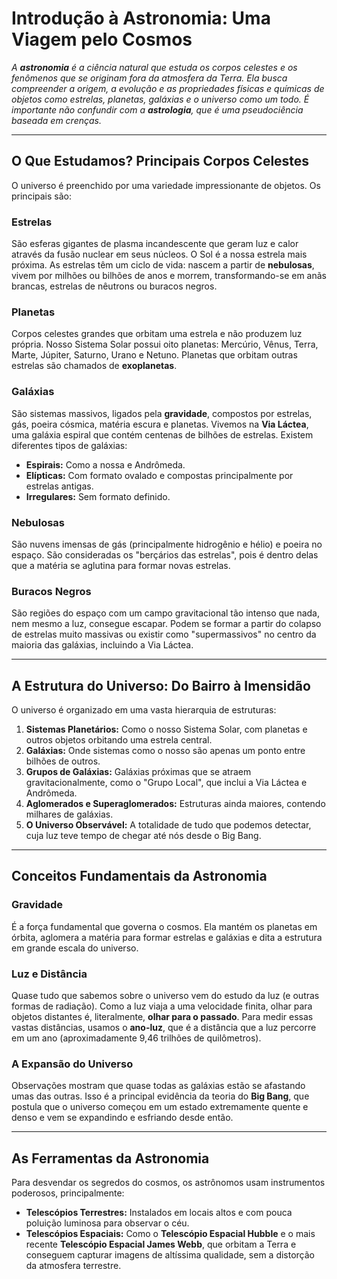 # Introdução à Astronomia: Uma Viagem pelo Cosmos

*A **astronomia** é a ciência natural que estuda os corpos celestes e os fenômenos que se originam fora da atmosfera da Terra. Ela busca compreender a origem, a evolução e as propriedades físicas e químicas de objetos como estrelas, planetas, galáxias e o universo como um todo. É importante não confundir com a **astrologia**, que é uma pseudociência baseada em crenças.*

---

## O Que Estudamos? Principais Corpos Celestes

O universo é preenchido por uma variedade impressionante de objetos. Os principais são:

### Estrelas
São esferas gigantes de plasma incandescente que geram luz e calor através da fusão nuclear em seus núcleos. O Sol é a nossa estrela mais próxima. As estrelas têm um ciclo de vida: nascem a partir de **nebulosas**, vivem por milhões ou bilhões de anos e morrem, transformando-se em anãs brancas, estrelas de nêutrons ou buracos negros.

### Planetas
Corpos celestes grandes que orbitam uma estrela e não produzem luz própria. Nosso Sistema Solar possui oito planetas: Mercúrio, Vênus, Terra, Marte, Júpiter, Saturno, Urano e Netuno. Planetas que orbitam outras estrelas são chamados de **exoplanetas**.

### Galáxias
São sistemas massivos, ligados pela **gravidade**, compostos por estrelas, gás, poeira cósmica, matéria escura e planetas. Vivemos na **Via Láctea**, uma galáxia espiral que contém centenas de bilhões de estrelas. Existem diferentes tipos de galáxias:
- **Espirais:** Como a nossa e Andrômeda.
- **Elípticas:** Com formato ovalado e compostas principalmente por estrelas antigas.
- **Irregulares:** Sem formato definido.

### Nebulosas
São nuvens imensas de gás (principalmente hidrogênio e hélio) e poeira no espaço. São consideradas os "berçários das estrelas", pois é dentro delas que a matéria se aglutina para formar novas estrelas.

### Buracos Negros
São regiões do espaço com um campo gravitacional tão intenso que nada, nem mesmo a luz, consegue escapar. Podem se formar a partir do colapso de estrelas muito massivas ou existir como "supermassivos" no centro da maioria das galáxias, incluindo a Via Láctea.

---

## A Estrutura do Universo: Do Bairro à Imensidão

O universo é organizado em uma vasta hierarquia de estruturas:

1.  **Sistemas Planetários:** Como o nosso Sistema Solar, com planetas e outros objetos orbitando uma estrela central.
2.  **Galáxias:** Onde sistemas como o nosso são apenas um ponto entre bilhões de outros.
3.  **Grupos de Galáxias:** Galáxias próximas que se atraem gravitacionalmente, como o "Grupo Local", que inclui a Via Láctea e Andrômeda.
4.  **Aglomerados e Superaglomerados:** Estruturas ainda maiores, contendo milhares de galáxias.
5.  **O Universo Observável:** A totalidade de tudo que podemos detectar, cuja luz teve tempo de chegar até nós desde o Big Bang.

---

## Conceitos Fundamentais da Astronomia

### Gravidade
É a força fundamental que governa o cosmos. Ela mantém os planetas em órbita, aglomera a matéria para formar estrelas e galáxias e dita a estrutura em grande escala do universo.

### Luz e Distância
Quase tudo que sabemos sobre o universo vem do estudo da luz (e outras formas de radiação). Como a luz viaja a uma velocidade finita, olhar para objetos distantes é, literalmente, **olhar para o passado**. Para medir essas vastas distâncias, usamos o **ano-luz**, que é a distância que a luz percorre em um ano (aproximadamente 9,46 trilhões de quilômetros).

### A Expansão do Universo
Observações mostram que quase todas as galáxias estão se afastando umas das outras. Isso é a principal evidência da teoria do **Big Bang**, que postula que o universo começou em um estado extremamente quente e denso e vem se expandindo e esfriando desde então.

---

## As Ferramentas da Astronomia

Para desvendar os segredos do cosmos, os astrônomos usam instrumentos poderosos, principalmente:

- **Telescópios Terrestres:** Instalados em locais altos e com pouca poluição luminosa para observar o céu.
- **Telescópios Espaciais:** Como o **Telescópio Espacial Hubble** e o mais recente **Telescópio Espacial James Webb**, que orbitam a Terra e conseguem capturar imagens de altíssima qualidade, sem a distorção da atmosfera terrestre.
